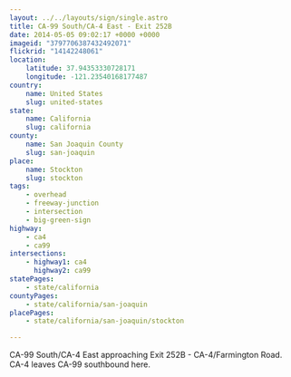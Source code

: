 ```yaml
---
layout: ../../layouts/sign/single.astro
title: CA-99 South/CA-4 East - Exit 252B
date: 2014-05-05 09:02:17 +0000 +0000
imageid: "3797706387432492071"
flickrid: "14142248061"
location:
    latitude: 37.94353330728171
    longitude: -121.23540168177487
country:
    name: United States
    slug: united-states
state:
    name: California
    slug: california
county:
    name: San Joaquin County
    slug: san-joaquin
place:
    name: Stockton
    slug: stockton
tags:
    - overhead
    - freeway-junction
    - intersection
    - big-green-sign
highway:
    - ca4
    - ca99
intersections:
    - highway1: ca4
      highway2: ca99
statePages:
    - state/california
countyPages:
    - state/california/san-joaquin
placePages:
    - state/california/san-joaquin/stockton

---
```

CA-99 South/CA-4 East approaching Exit 252B - CA-4/Farmington Road.  CA-4 leaves CA-99 southbound here.
